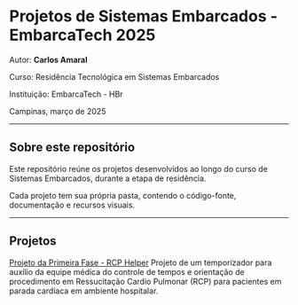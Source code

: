 # Projetos de Sistemas Embarcados - EmbarcaTech 2025

Autor: **Carlos Amaral**

Curso: Residência Tecnológica em Sistemas Embarcados

Instituição: EmbarcaTech - HBr

Campinas, março de 2025

---

## Sobre este repositório

Este repositório reúne os projetos desenvolvidos ao longo do curso de Sistemas Embarcados, durante a etapa de residência.  

Cada projeto tem sua própria pasta, contendo o código-fonte, documentação e recursos visuais.

---

## Projetos

[Projeto da Primeira Fase - RCP Helper](./Cafta/EmbarcaTech) 
Projeto de um temporizador para auxílio da equipe médica do controle de tempos e orientação de procedimento em Ressucitação Cardio Pulmonar (RCP) para pacientes em parada cardíaca em ambiente hospitalar.

